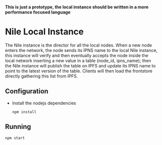 **This is just a prototype, the local instance should be written in a more performance focused language**
# Nile Local Instance
The Nile instance is the director for all the local nodes. When a new node enters the network, the node sends its IPNS name to the local Nile instance, this instance will verify and then eventually accepts the node inside the local network inserting a new value in a table (node_id, ipns_name); then the Nile instance will publish the table on IPFS and update its IPNS name to point to the latest version of the table. Clients will then load the frontstore directly gathering this list from IPFS.

## Configuration
* Install the nodejs dependencies
    ```
    npm install
    ```
## Running
```
npm start
```